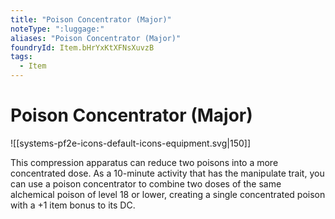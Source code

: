 ```yaml
---
title: "Poison Concentrator (Major)"
noteType: ":luggage:"
aliases: "Poison Concentrator (Major)"
foundryId: Item.bHrYxKtXFNsXuvzB
tags:
  - Item
---
```


# Poison Concentrator (Major)
![[systems-pf2e-icons-default-icons-equipment.svg|150]]

This compression apparatus can reduce two poisons into a more concentrated dose. As a 10-minute activity that has the manipulate trait, you can use a poison concentrator to combine two doses of the same alchemical poison of level 18 or lower, creating a single concentrated poison with a +1 item bonus to its DC.
